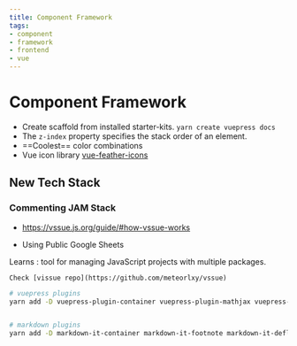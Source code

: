```yaml
---
title: Component Framework
tags:
- component
- framework
- frontend
- vue
---
```


# Component Framework

<TagLinks />

* Create scaffold from installed starter-kits. <Badge type="warning" vertical="middle" text="For Example," /> `yarn create vuepress docs`
* The `z-index` property specifies the stack order of an element.
* ==Coolest== color combinations
* Vue icon library [vue-feather-icons](https://vue-feather-icons.egoist.sh/)

<Badge type="tip" vertical="middle" text="For Example," />
<Badge type="error" vertical="middle" text="For Example," />
<Badge type="warning" vertical="middle" text="For Example," />

## New Tech Stack

### Commenting JAM Stack

* https://vssue.js.org/guide/#how-vssue-works

* Using Public Google Sheets

Learns
:   tool for managing JavaScript projects with multiple packages.

    Check [vissue repo](https://github.com/meteorlxy/vssue)


```sh
# vuepress plugins
yarn add -D vuepress-plugin-container vuepress-plugin-mathjax vuepress-plugin-mermaidjs @vuepress/plugin-nprogress vuepress-plugin-auto-sidebar @vuepress/plugin-back-to-top @vuepress/plugin-blog @vuepress/plugin-medium-zoom @vuepress/plugin-last-updated @vuepress/plugin-active-header-links @vuepress/plugin-google-analytics @vuepress/plugin-pwa @dovyp/vuepress-plugin-clipboard-copy sitemap vuepress-plugin-reading-time vuepress-plugin-img-lazy vuepress-plugin-social-share vuepress-plugin-reading-progress


# markdown plugins
yarn add -D markdown-it-container markdown-it-footnote markdown-it-deflist markdown-it-emoji markdown-it-mark markdown-it-abbr markdown-it-sub markdown-it-sup markdown-it-ins
```

<GChart
  type="ColumnChart"
  :data="[['Year', 'Sales', 'Expenses', 'Profit'], ['2014', 1000, 400, 200], ['2015', 1170, 460, 250], ['2016', 660, 1120, 300], ['2017', 1030, 540, 350]]"
/>


<Footer />
